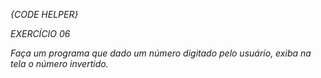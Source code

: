 *{CODE HELPER}*

*EXERCÍCIO 06*

*Faça um programa que dado um número digitado pelo usuário, exiba na tela o número invertido.*
